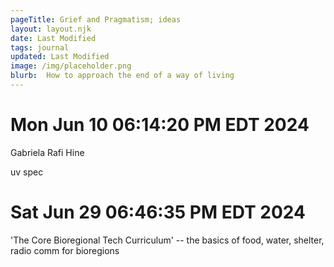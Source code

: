 ```yaml
---
pageTitle: Grief and Pragmatism; ideas
layout: layout.njk
date: Last Modified 
tags: journal
updated: Last Modified
image: /img/placeholder.png
blurb:  How to approach the end of a way of living 
---
```


# Mon Jun 10 06:14:20 PM EDT 2024

Gabriela
Rafi
Hine

uv spec


# Sat Jun 29 06:46:35 PM EDT 2024

'The Core Bioregional Tech Curriculum' -- the basics of food, water, shelter, radio comm for bioregions 






